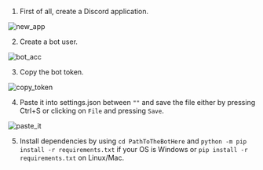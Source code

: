1. First of all, create a Discord application.

![new_app](https://big.animetitti.es/i/S3u.gif)

2. Create a bot user.

![bot_acc](https://big.animetitti.es/i/TwH.gif)

3. Copy the bot token.

![copy_token](https://big.animetitti.es/i/KU0.gif)

4. Paste it into settings.json between `""` and save the file either by pressing Ctrl+S or clicking on `File` and pressing `Save`.

![paste_it](https://big.animetitti.es/i/Dv8.gif)

5. Install dependencies by using `cd PathToTheBotHere` and `python -m pip install -r requirements.txt` if your OS is Windows or `pip install -r requirements.txt` on Linux/Mac.
